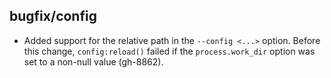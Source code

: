 ## bugfix/config

* Added support for the relative path in the `--config <...>` option. Before
  this change, `config:reload()` failed if the `process.work_dir` option was
  set to a non-null value (gh-8862).
